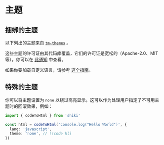 # 主题

## 捆绑的主题

以下列出的主题来自 [`tm-themes`](https://github.com/antfu/textmate-grammars-themes/tree/main/packages/tm-themes) 。

<ThemesList />

这些主题的许可证由其代码库覆盖，它们的许可证是宽松的（Apache-2.0、MIT 等），你可以在 [此通知](https://github.com/antfu/textmate-grammars-themes/blob/main/packages/tm-grammars/NOTICE) 中查看。

如果你要加载自定义语言，请参考 [这个指南](/guide/load-theme)。

## 特殊的主题

你可以将主题设置为 `none` 以绕过高亮显示。这可以作为处理用户指定了不可用主题时的回滚效果，例如：

```ts twoslash theme:none
import { codeToHtml } from 'shiki'

const html = codeToHtml('console.log("Hello World")', {
  lang: 'javascript',
  theme: 'none', // [!code hl]
})
```
